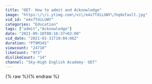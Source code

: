 ```yaml
---
title: "OET- How to admit and Acknowledge"
image: "https:\/\/i.ytimg.com\/vi\/e4x7TdiLUWY\/hqdefault.jpg"
vid_id: "e4x7TdiLUWY"
categories: "Education"
tags: ["admit","Acknowledge"]
date: "2021-09-10T08:16:37+03:00"
vid_date: "2021-01-31T10:04:06Z"
duration: "PT9M34S"
viewcount: "24710"
likeCount: "973"
dislikeCount: "14"
channel: "Sky-High English Academy- OET"
---
```

{% raw %}{% endraw %}
